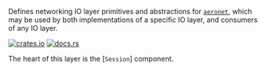 Defines networking IO layer primitives and abstractions for [`aeronet`], which may be used by both implementations of a specific IO layer, and consumers of any IO layer.

[![crates.io](https://img.shields.io/crates/v/aeronet_io.svg)](https://crates.io/crates/aeronet_io)
[![docs.rs](https://img.shields.io/docsrs/aeronet_io)](https://docs.rs/aeronet_io)

The heart of this layer is the [`Session`] component.

[`aeronet`]: https://docs.rs/aeronet
